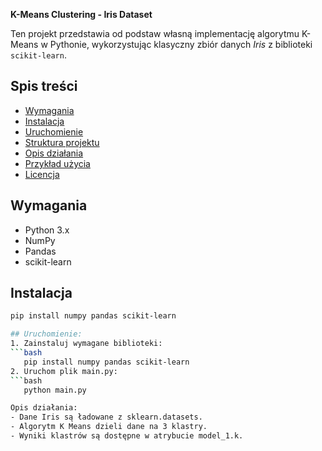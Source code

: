 
**K-Means Clustering - Iris Dataset**

Ten projekt przedstawia od podstaw własną implementację algorytmu K-Means w Pythonie, wykorzystując klasyczny zbiór danych *Iris* z biblioteki `scikit-learn`.

## Spis treści
- [Wymagania](#wymagania)
- [Instalacja](#instalacja)
- [Uruchomienie](#uruchomienie)
- [Struktura projektu](#struktura-projektu)
- [Opis działania](#opis-działania)
- [Przykład użycia](#przykład-użycia)
- [Licencja](#licencja)

## Wymagania
- Python 3.x
- NumPy
- Pandas
- scikit-learn

## Instalacja
```bash
pip install numpy pandas scikit-learn

## Uruchomienie:
1. Zainstaluj wymagane biblioteki:
```bash
   pip install numpy pandas scikit-learn
2. Uruchom plik main.py:
```bash
   python main.py

Opis działania:
- Dane Iris są ładowane z sklearn.datasets.
- Algorytm K Means dzieli dane na 3 klastry.
- Wyniki klastrów są dostępne w atrybucie model_1.k.

